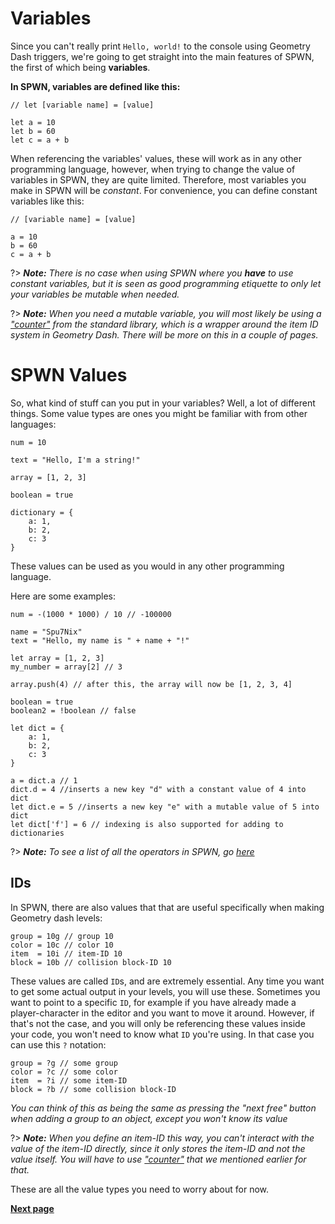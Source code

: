 # Variables

Since you can't really print `Hello, world!` to the console using Geometry Dash triggers, we're going to get straight into the main features of SPWN, the first of which being **variables**.

**In SPWN, variables are defined like this:**

```spwn
// let [variable name] = [value]

let a = 10
let b = 60
let c = a + b
```

When referencing the variables' values, these will work as in any other programming language, however, when trying to change the value of variables in SPWN, they are quite limited. Therefore, most variables you make in SPWN will be _constant_. For convenience, you can define constant variables like this:

```spwn
// [variable name] = [value]

a = 10
b = 60
c = a + b
```

?> _**Note:** There is no case when using SPWN where you **have** to use constant variables, but it is seen as good programming etiquette to only let your variables be mutable when needed._

?> _**Note:** When you need a mutable variable, you will most likely be using a ["counter"](triggerlanguage/5counter.md) from the standard library, which is a wrapper around the item ID system in Geometry Dash. There will be more on this in a couple of pages._

# SPWN Values

So, what kind of stuff can you put in your variables? Well, a lot of different things.
Some value types are ones you might be familiar with from other languages:

```spwn
num = 10

text = "Hello, I'm a string!"

array = [1, 2, 3]

boolean = true

dictionary = {
    a: 1,
    b: 2,
    c: 3
}
```

These values can be used as you would in any other programming language.

Here are some examples:

```spwn
num = -(1000 * 1000) / 10 // -100000

name = "Spu7Nix"
text = "Hello, my name is " + name + "!"

let array = [1, 2, 3]
my_number = array[2] // 3

array.push(4) // after this, the array will now be [1, 2, 3, 4]

boolean = true
boolean2 = !boolean // false

let dict = {
    a: 1,
    b: 2,
    c: 3
}

a = dict.a // 1
dict.d = 4 //inserts a new key "d" with a constant value of 4 into dict
let dict.e = 5 //inserts a new key "e" with a mutable value of 5 into dict
let dict['f'] = 6 // indexing is also supported for adding to dictionaries
```

?> _**Note:** To see a list of all the operators in SPWN, go [here](operators.md)_

## IDs

In SPWN, there are also values that that are useful specifically when making Geometry dash levels:

```spwn
group = 10g // group 10
color = 10c // color 10
item  = 10i // item-ID 10
block = 10b // collision block-ID 10
```

These values are called `ID`s, and are extremely essential. Any time you want to get some actual output in your levels, you will use these. Sometimes you want to point to a specific `ID`, for example if you have already made a player-character in the editor and you want to move it around. However, if that's not the case, and you will only be referencing these values inside your code, you won't need to know what `ID` you're using. In that case you can use this `?` notation:

```spwn
group = ?g // some group
color = ?c // some color
item  = ?i // some item-ID
block = ?b // some collision block-ID
```

_You can think of this as being the same as pressing the "next free" button when adding a group to an object, except you won't know its value_

?> _**Note:** When you define an item-ID this way, you can't interact with the value of the item-ID directly, since it only stores the item-ID and not the value itself. You will have to use ["counter"](triggerlanguage/5counter.md) that we mentioned earlier for that._

These are all the value types you need to worry about for now.

[**Next page**](triggerlanguage/2basic_triggers.md)
